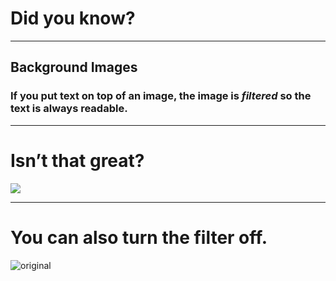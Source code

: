 # Did you know?

---

## Background Images

### If you put text on top of an image, the image is _**filtered**_ so the text is always readable. 

---

# Isn’t that **great?**

![](http://deckset-assets.s3-website-us-east-1.amazonaws.com/colnago2.jpg)

---

# You can also turn the filter off.

![original](http://deckset-assets.s3-website-us-east-1.amazonaws.com/colnago2.jpg)